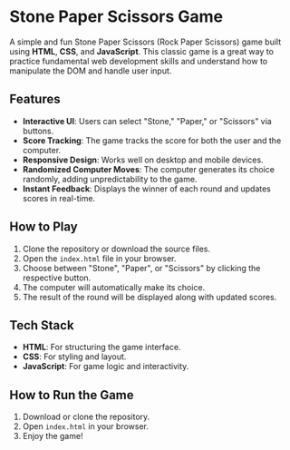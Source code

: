 <h1>Stone Paper Scissors Game</h1>

<p>A simple and fun Stone Paper Scissors (Rock Paper Scissors) game built using <strong>HTML</strong>, <strong>CSS</strong>, and <strong>JavaScript</strong>. This classic game is a great way to practice fundamental web development skills and understand how to manipulate the DOM and handle user input.</p>

<h2>Features</h2>
<ul>
  <li><strong>Interactive UI</strong>: Users can select "Stone," "Paper," or "Scissors" via buttons.</li>
  <li><strong>Score Tracking</strong>: The game tracks the score for both the user and the computer.</li>
  <li><strong>Responsive Design</strong>: Works well on desktop and mobile devices.</li>
  <li><strong>Randomized Computer Moves</strong>: The computer generates its choice randomly, adding unpredictability to the game.</li>
  <li><strong>Instant Feedback</strong>: Displays the winner of each round and updates scores in real-time.</li>
</ul>

<h2>How to Play</h2>
<ol>
  <li>Clone the repository or download the source files.</li>
  <li>Open the <code>index.html</code> file in your browser.</li>
  <li>Choose between "Stone", "Paper", or "Scissors" by clicking the respective button.</li>
  <li>The computer will automatically make its choice.</li>
  <li>The result of the round will be displayed along with updated scores.</li>
</ol>

<h2>Tech Stack</h2>
<ul>
  <li><strong>HTML</strong>: For structuring the game interface.</li>
  <li><strong>CSS</strong>: For styling and layout.</li>
  <li><strong>JavaScript</strong>: For game logic and interactivity.</li>
</ul>

<h2>How to Run the Game</h2>
<ol>
  <li>Download or clone the repository.</li>
  <li>Open <code>index.html</code> in your browser.</li>
  <li>Enjoy the game!</li>
</ol>

